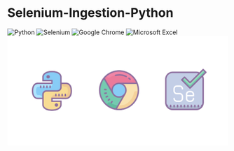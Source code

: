 # Selenium-Ingestion-Python

![Python](https://img.shields.io/badge/python-3670A0?style=for-the-badge&logo=python&logoColor=ffdd54)   ![Selenium](https://img.shields.io/badge/-selenium-%43B02A?style=for-the-badge&logo=selenium&logoColor=white)   ![Google Chrome](https://img.shields.io/badge/Google%20Chrome-4285F4?style=for-the-badge&logo=GoogleChrome&logoColor=white) ![Microsoft Excel](https://img.shields.io/badge/Microsoft_Excel-217346?style=for-the-badge&logo=microsoft-excel&logoColor=white)
![Cover](https://github.com/RealXun/Selenium-Ingestion-Python/blob/main/cover.png)
